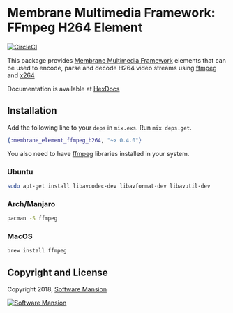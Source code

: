 # Membrane Multimedia Framework: FFmpeg H264 Element

[![CircleCI](https://circleci.com/gh/membraneframework/membrane-element-ffmpeg-h264.svg?style=svg)](https://circleci.com/gh/membraneframework/membrane-element-ffmpeg-h264)

This package provides [Membrane Multimedia Framework](https://membraneframework.org)
elements that can be used to encode, parse and decode H264 video streams using [ffmpeg](https://www.ffmpeg.org)
and [x264](https://www.videolan.org/developers/x264.html)

Documentation is available at [HexDocs](https://hexdocs.pm/membrane_element_ffmpeg_h264/)


## Installation

Add the following line to your `deps` in `mix.exs`. Run `mix deps.get`.

```elixir
{:membrane_element_ffmpeg_h264, "~> 0.4.0"}
```

You also need to have [ffmpeg](https://www.ffmpeg.org) libraries installed in your system.


### Ubuntu

```bash
sudo apt-get install libavcodec-dev libavformat-dev libavutil-dev
```

### Arch/Manjaro

```bash
pacman -S ffmpeg
```

### MacOS

```bash
brew install ffmpeg
```

## Copyright and License

Copyright 2018, [Software Mansion](https://swmansion.com/?utm_source=git&utm_medium=readme&utm_campaign=membrane)

[![Software Mansion](https://logo.swmansion.com/logo?color=white&variant=desktop&width=200&tag=membrane-github)](https://swmansion.com/?utm_source=git&utm_medium=readme&utm_campaign=membrane)
